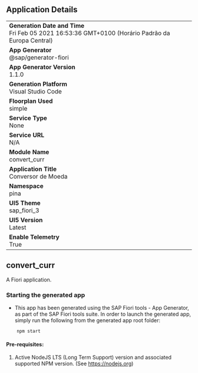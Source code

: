 ## Application Details
|               |
| ------------- |
|**Generation Date and Time**<br>Fri Feb 05 2021 16:53:36 GMT+0100 (Horário Padrão da Europa Central)|
|**App Generator**<br>@sap/generator-fiori|
|**App Generator Version**<br>1.1.0|
|**Generation Platform**<br>Visual Studio Code|
|**Floorplan Used**<br>simple|
|**Service Type**<br>None|
|**Service URL**<br>N/A
|**Module Name**<br>convert_curr|
|**Application Title**<br>Conversor de Moeda|
|**Namespace**<br>pina|
|**UI5 Theme**<br>sap_fiori_3|
|**UI5 Version**<br>Latest|
|**Enable Telemetry**<br>True|

## convert_curr

A Fiori application.

### Starting the generated app

-   This app has been generated using the SAP Fiori tools - App Generator, as part of the SAP Fiori tools suite.  In order to launch the generated app, simply run the following from the generated app root folder:

```
    npm start
```


#### Pre-requisites:

1. Active NodeJS LTS (Long Term Support) version and associated supported NPM version.  (See https://nodejs.org)


